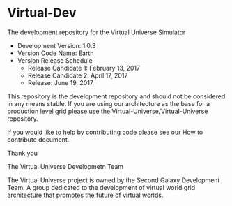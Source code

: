 # Virtual-Dev
The development repository for the Virtual Universe Simulator

- Development Version: 1.0.3
- Version Code Name: Earth
- Version Release Schedule
  - Release Candidate 1: February 13, 2017
  - Release Candidate 2: April 17, 2017
  - Release: June 19, 2017


This repository is the development repository and should not be considered in any means stable.  If you are using our architecture as the base for a production level grid please use the Virtual-Universe/Virtual-Universe repository.

If you would like to help by contributing code please see our How to contribute document.

Thank you

The Virtual Universe Developmetn Team

The Virtual Universe project is owned by the Second Galaxy Development Team.  A group dedicated to the development of virtual world grid architecture that promotes the future of virtual worlds.
